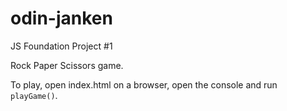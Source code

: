 # odin-janken
JS Foundation Project #1

Rock Paper Scissors game.

To play, open index.html on a browser, open the console and run `playGame()`.

